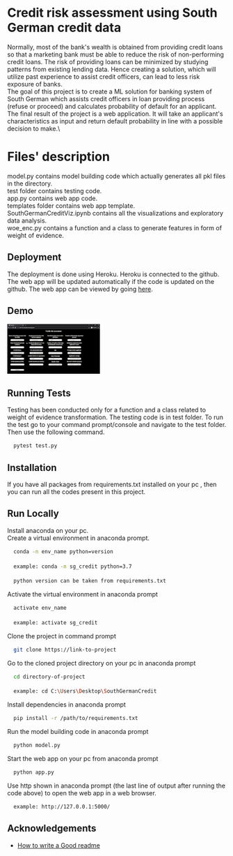 
# Credit risk assessment using South German credit data

Normally, most of the bank's wealth is obtained from 
providing credit loans so that a marketing bank must 
be able to reduce the risk of non-performing credit 
loans. The risk of providing loans can be minimized 
by studying patterns from existing lending data.
Hence creating a solution, which will utilize past 
experience to assist credit officers, can lead to 
less risk exposure of banks.\
The goal of this project is to create a ML solution 
for banking system of South German which assists 
credit officers in loan providing process (refuse 
or proceed) and calculates probability of default 
for an applicant.\
The final result of the project is a web application. 
It will take an applicant's characteristics as input 
and return default probability in line with a possible 
decision to make.\

# Files' description
model.py contains model building code which actually 
generates all pkl files in the directory.\
test folder contains testing code.\
app.py contains web app code.\
templates folder contains web app template.\
SouthGermanCreditViz.ipynb contains all the visualizations and exploratory data analysis.\
woe_enc.py contains a function and a class to generate features in form of weight of evidence.


## Deployment

The deployment is done using Heroku. Heroku is connected 
to the github. The web app will be updated automatically
if the code is updated on the github. The web app can be 
viewed by going [here](https://credit-risk-calculator.herokuapp.com/).


## Demo

![](https://github.com/VaheC/SouthGermanCredit/blob/main/gif_api_large.gif)

## Running Tests

Testing has been conducted only for a function and 
a class related to weight of evidence transformation.
The testing code is in test folder. To run the test go
to your command prompt/console and navigate to the test
folder. Then use the following command.

```bash
  pytest test.py
```


## Installation

If you have all packages from requirements.txt 
installed on your pc , then you can run all the codes
present in this project. 
    
## Run Locally
Install anaconda on your pc.\
Create a virtual environment in anaconda prompt. 

```bash
  conda -n env_name python=version

  example: conda -n sg_credit python=3.7

  python version can be taken from requirements.txt
```

Activate the virtual environment in anaconda prompt

```bash
  activate env_name 

  example: activate sg_credit 
```

Clone the project in command prompt

```bash
  git clone https://link-to-project
```

Go to the cloned project directory on your pc 
in anaconda prompt

```bash
  cd directory-of-project

  example: cd C:\Users\Desktop\SouthGermanCredit
```

Install dependencies in anaconda prompt

```bash
  pip install -r /path/to/requirements.txt
```

Run the model building code in anaconda prompt

```bash
  python model.py
```

Start the web app on your pc from anaconda prompt

```bash
  python app.py
```
Use http shown in anaconda prompt (the last line of 
output after running the code above) to open the web
app in a web browser.

```bash
  example: http://127.0.0.1:5000/
```
## Acknowledgements

- [How to write a Good readme](https://readme.so)

